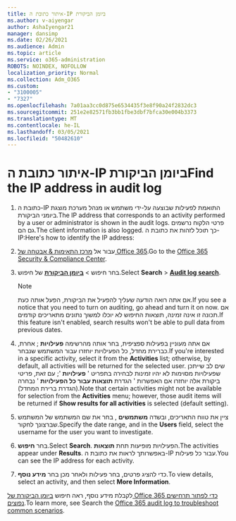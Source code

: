 ```yaml
---
title: איתור כתובת ה-IP ביומן הביקורת
ms.author: v-aiyengar
author: AshaIyengar21
manager: dansimp
ms.date: 02/26/2021
ms.audience: Admin
ms.topic: article
ms.service: o365-administration
ROBOTS: NOINDEX, NOFOLLOW
localization_priority: Normal
ms.collection: Adm_O365
ms.custom:
- "3100005"
- "7327"
ms.openlocfilehash: 7a01aa3cc0d875e6534435f3e8f90a24f2832dc3
ms.sourcegitcommit: 251e2e82571fb3bb1fbe3dbf7bfca30e004b3373
ms.translationtype: MT
ms.contentlocale: he-IL
ms.lasthandoff: 03/05/2021
ms.locfileid: "50482610"
---
```

# <a name="find-the-ip-address-in-audit-log"></a><span data-ttu-id="64811-102">איתור כתובת ה-IP ביומן הביקורת</span><span class="sxs-lookup"><span data-stu-id="64811-102">Find the IP address in audit log</span></span>

1. <span data-ttu-id="64811-103">כתובת ה-IP התואמת לפעילות שבוצעה על-ידי משתמש או מנהל מערכת מוצגת ביומני הביקורת.</span><span class="sxs-lookup"><span data-stu-id="64811-103">The IP address that corresponds to an activity performed by a user or administrator is shown in the audit logs.</span></span> <span data-ttu-id="64811-104">פרטי הלקוח נרשמים גם הם.</span><span class="sxs-lookup"><span data-stu-id="64811-104">The client information is also logged.</span></span> <span data-ttu-id="64811-105">כך תוכל לזהות את כתובת ה-IP:</span><span class="sxs-lookup"><span data-stu-id="64811-105">Here's how to identify the IP address:</span></span>

1. <span data-ttu-id="64811-106">עבור אל [מרכז התאימות & אבטחה של Office 365](https://go.microsoft.com/fwlink/p/?linkid=2077143).</span><span class="sxs-lookup"><span data-stu-id="64811-106">Go to the [Office 365 Security & Compliance Center](https://go.microsoft.com/fwlink/p/?linkid=2077143).</span></span>
1. <span data-ttu-id="64811-107">בחר חיפוש  >  **[ביומן הביקורת](https://go.microsoft.com/fwlink/?linkid=2103759)** של חיפוש.</span><span class="sxs-lookup"><span data-stu-id="64811-107">Select **Search** > **[Audit log search](https://go.microsoft.com/fwlink/?linkid=2103759)**.</span></span>
    > [!NOTE]
    > <span data-ttu-id="64811-108">אם אתה רואה הודעה שעליך להפעיל את הביקורת, הפעל אותה כעת.</span><span class="sxs-lookup"><span data-stu-id="64811-108">If you see a notice that you need to turn on auditing, go ahead and turn it on now.</span></span> <span data-ttu-id="64811-109">אם תכונה זו אינה זמינה, תוצאות החיפוש לא יוכלו למשוך נתונים מתאריכים קודמים.</span><span class="sxs-lookup"><span data-stu-id="64811-109">If this feature isn't enabled, search results won't be able to pull data from previous dates.</span></span>
1. <span data-ttu-id="64811-110">אם אתה מעוניין בפעילות ספציפית, בחר אותה מהרשימה **פעילויות** ; אחרת, כברירת מחדל, כל הפעילויות יוחזרו עבור המשתמש שנבחר.</span><span class="sxs-lookup"><span data-stu-id="64811-110">If you're interested in a specific activity, select it from the **Activities** list; otherwise, by default, all activities will be returned for the selected user.</span></span> <span data-ttu-id="64811-111">שים לב שייתכן שפעילויות מסוימות לא יהיו זמינות לבחירה בתפריט ' **פעילויות** '; עם זאת, פריטי ביקורת אלה יוחזרו אם האפשרות ' הגדרת **תוצאות עבור כל הפעילויות** ' נבחרה (הגדרת ברירת המחדל).</span><span class="sxs-lookup"><span data-stu-id="64811-111">Note that certain activities might not be available for selection from the **Activities** menu; however, those audit items will be returned if **Show results for all activities** is selected (default setting).</span></span>
1. <span data-ttu-id="64811-112">ציין את טווח התאריכים, ובשדה **משתמשים** , בחר את שם המשתמש של המשתמש שברצונך לחקור.</span><span class="sxs-lookup"><span data-stu-id="64811-112">Specify the date range, and in the **Users** field, select the username for the user you want to investigate.</span></span>
1. <span data-ttu-id="64811-113">בחר **חיפוש**.</span><span class="sxs-lookup"><span data-stu-id="64811-113">Select **Search**.</span></span> <span data-ttu-id="64811-114">הפעילויות מופיעות תחת **תוצאות**.</span><span class="sxs-lookup"><span data-stu-id="64811-114">The activities appear under **Results**.</span></span> <span data-ttu-id="64811-115">באפשרותך לראות את כתובת ה-IP עבור כל פעילות.</span><span class="sxs-lookup"><span data-stu-id="64811-115">You can see the IP address for each activity.</span></span>
1. <span data-ttu-id="64811-116">כדי להציג פרטים, בחר פעילות ולאחר מכן בחר **מידע נוסף**.</span><span class="sxs-lookup"><span data-stu-id="64811-116">To view details, select an activity, and then select **More Information**.</span></span>

<span data-ttu-id="64811-117">לקבלת מידע נוסף, ראה חיפוש [ביומן הביקורת של Office 365 כדי לפתור תרחישים נפוצים](https://go.microsoft.com/fwlink/?linkid=2103944).</span><span class="sxs-lookup"><span data-stu-id="64811-117">To learn more, see Search the [Office 365 audit log to troubleshoot common scenarios](https://go.microsoft.com/fwlink/?linkid=2103944).</span></span>